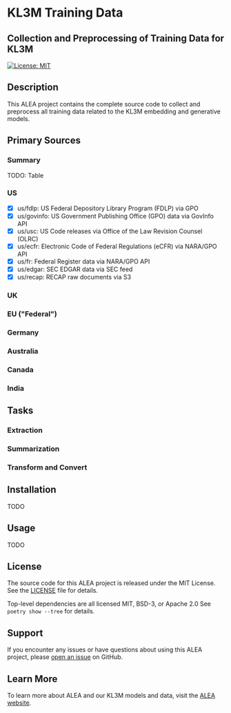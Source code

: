 # KL3M Training Data
## Collection and Preprocessing of Training Data for KL3M

[![License: MIT](https://img.shields.io/badge/License-MIT-yellow.svg)](https://opensource.org/licenses/MIT)

## Description

This ALEA project contains the complete source code to collect and preprocess all training data related to the
KL3M embedding and generative models.

## Primary Sources

### Summary
TODO: Table


### US

 * [x] us/fdlp: US Federal Depository Library Program (FDLP) via GPO
 * [x] us/govinfo: US Government Publishing Office (GPO) data via GovInfo API
 * [x] us/usc: US Code releases via Office of the Law Revision Counsel (OLRC)
 * [x] us/ecfr: Electronic Code of Federal Regulations (eCFR) via NARA/GPO API
 * [x] us/fr: Federal Register data via NARA/GPO API
 * [x] us/edgar: SEC EDGAR data via SEC feed
 * [x] us/recap: RECAP raw documents via S3

### UK

### EU ("Federal")

### Germany

### Australia

### Canada

### India

## Tasks

### Extraction


### Summarization


### Transform and Convert



## Installation
TODO

## Usage
TODO

## License

The source code for this ALEA project is released under the MIT License. See the [LICENSE](LICENSE) file for details.

Top-level dependencies are all licensed MIT, BSD-3, or Apache 2.0  See `poetry show --tree` for details.

## Support

If you encounter any issues or have questions about using this ALEA project, please [open an issue](https://github.com/alea-institute/kl3m-data/issues) on GitHub.

## Learn More

To learn more about ALEA and our KL3M models and data, visit the [ALEA website](https://aleainstitute.ai/).
